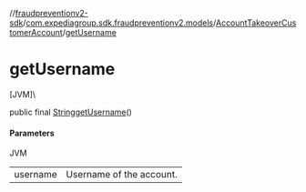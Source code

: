 //[fraudpreventionv2-sdk](../../../index.md)/[com.expediagroup.sdk.fraudpreventionv2.models](../index.md)/[AccountTakeoverCustomerAccount](index.md)/[getUsername](get-username.md)

# getUsername

[JVM]\

public final [String](https://docs.oracle.com/javase/8/docs/api/java/lang/String.html)[getUsername](get-username.md)()

#### Parameters

JVM

| | |
|---|---|
| username | Username of the account. |
